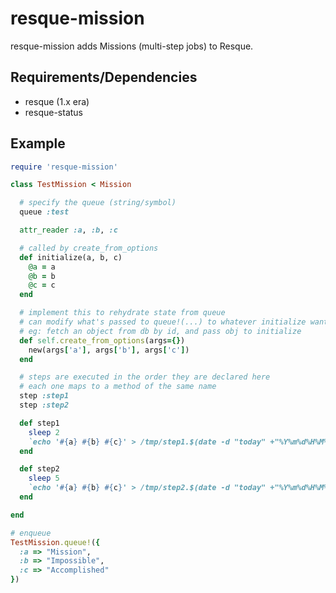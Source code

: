 resque-mission
==============

resque-mission adds Missions (multi-step jobs) to Resque.

## Requirements/Dependencies

* resque (1.x era)
* resque-status

## Example

```ruby
require 'resque-mission'

class TestMission < Mission

  # specify the queue (string/symbol)
  queue :test

  attr_reader :a, :b, :c

  # called by create_from_options
  def initialize(a, b, c)
    @a = a
    @b = b
    @c = c
  end

  # implement this to rehydrate state from queue
  # can modify what's passed to queue!(...) to whatever initialize wants
  # eg: fetch an object from db by id, and pass obj to initialize 
  def self.create_from_options(args={})
    new(args['a'], args['b'], args['c'])
  end

  # steps are executed in the order they are declared here
  # each one maps to a method of the same name
  step :step1
  step :step2

  def step1
    sleep 2
    `echo '#{a} #{b} #{c}' > /tmp/step1.$(date -d "today" +"%Y%m%d%H%M%S").log`
  end

  def step2
    sleep 5
    `echo '#{a} #{b} #{c}' > /tmp/step2.$(date -d "today" +"%Y%m%d%H%M%S").log`
  end

end

# enqueue
TestMission.queue!({
  :a => "Mission", 
  :b => "Impossible",
  :c => "Accomplished"
})
```